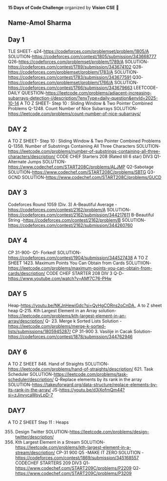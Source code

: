 **15 Days of Code Challenge** organized by **Vision CSE** 🚀  
## Name-Amol Sharma
## Day 1 
TLE SHEET-
q24-https://codeforces.com/problemset/problem/1805/A SOLUTION-https://codeforces.com/contest/1805/submission/343668777
Q26-https://codeforces.com/problemset/problem/1789/A SOLUTION-https://codeforces.com/contest/1789/submission/343674102
Q28-https://codeforces.com/problemset/problem/1783/A SOLUTION-https://codeforces.com/contest/1783/submission/343677591
Q30-https://codeforces.com/problemset/problem/1766/A SOLUTION-https://codeforces.com/contest/1766/submission/343679663
LEETCODE-
DAILY QUESTION-https://leetcode.com/problems/adjacent-increasing-subarrays-detection-i/description/?envType=daily-question&envId=2025-10-14
A TO Z SHEET-
Step 10 : Sliding Window & Two Pointer Combined Problems
Q-1248. Count Number of Nice Subarrays SOLUTION-https://leetcode.com/problems/count-number-of-nice-subarrays/
## DAY 2
A TO Z SHEET-
Step 10 : Sliding Window & Two Pointer Combined Problems
Q-1358. Number of Substrings Containing All Three Characters SOLUTION-https://leetcode.com/problems/number-of-substrings-containing-all-three-characters/description/
CODE CHEF Starters 208 (Rated till 6 star) DIV3
Q1-Alternate Jumps SOLUTION-https://www.codechef.com/START208C/problems/ALJMP
Q2-Sabotage SOLUTION-https://www.codechef.com/START208C/problems/SBTG
Q3-GCND SOLUTION-https://www.codechef.com/START208C/problems/GUCD
## DAY 3
Codeforces Round 1059 (Div. 3)
A-Beautiful Average - https://codeforces.com/contest/2162/problem/A SOLUTION-https://codeforces.com/contest/2162/submission/344217611
B-Beautiful String -https://codeforces.com/contest/2162/problem/B SOLUTION-https://codeforces.com/contest/2162/submission/344260760
## DAY 4
CP 31-900-
Q1- Forked! SOLUTION-https://codeforces.com/contest/1904/submission/344527438
A TO Z SHEET
1423. Maximum Points You Can Obtain from Cards SOLUTIION-https://leetcode.com/problems/maximum-points-you-can-obtain-from-cards/description/
CODE CHEF STARTER 208 DIV 3 Q-D-https://www.youtube.com/watch?v=AMf7C76-PHw
## DAY 5
Heap-https://youtu.be/NKJnHewiGdc?si=QyHgCORns2oCnDA_
A to Z sheet heap
Q-215. Kth Largest Element in an Array solution-https://leetcode.com/problems/kth-largest-element-in-an-array/description/
Q-
23. Merge k Sorted Lists Solution -https://leetcode.com/problems/merge-k-sorted-lists/submissions/1805945287/
CP 31-900
3. Vasilije in Cacak Solution-https://codeforces.com/contest/1878/submission/344762946
## DAY 6
A TO Z SHEET
846. Hand of Straights SOLUTION-https://leetcode.com/problems/hand-of-straights/description/
621. Task Scheduler SOLUTION-https://leetcode.com/problems/task-scheduler/description/
Q-Replace elements by its rank in the array SOLUTION-https://takeuforward.org/data-structure/replace-elements-by-its-rank-in-the-array/
JS-https://youtu.be/d3jXofmQm44?si=zJinvycaWsyLpD-7
## DAY7
A TO Z SHEET
Step 11 : Heaps 

355. Design Twitter SOLUTION-https://leetcode.com/problems/design-twitter/description/
703. Kth Largest Element in a Stream SOLUTION-https://leetcode.com/problems/kth-largest-element-in-a-stream/description/
CP-31 900
Q5 -MAKE IT ZERO SOLUTION -https://codeforces.com/contest/1869/submission/345168557
CODECHEF STARTERS 209
DIV3
Q1-https://www.codechef.com/START209C/problems/P2209
Q2-https://www.codechef.com/START209C/problems/P3209
